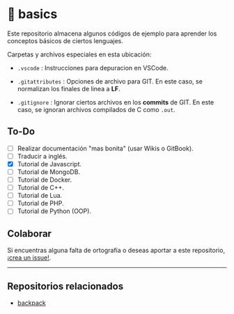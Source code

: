 # 📐 basics

Este repositorio almacena algunos códigos de ejemplo para aprender los conceptos básicos de ciertos lenguajes.

Carpetas y archivos especiales en esta ubicación:

* `.vscode` : Instrucciones para depuracion en VSCode.

* `.gitattributes` : Opciones de archivo para GIT. En este caso, se normalizan los finales de linea a **LF**.

* `.gitignore` : Ignorar ciertos archivos en los **commits** de GIT. En este caso, se ignoran archivos compilados de C como `.out`.


## To-Do

- [ ] Realizar documentación "mas bonita" (usar Wikis o GitBook).
- [ ] Traducir a inglés.
- [x] Tutorial de Javascript.
- [ ] Tutorial de MongoDB.
- [ ] Tutorial de Docker.
- [ ] Tutorial de C++.
- [ ] Tutorial de Lua.
- [ ] Tutorial de PHP.
- [ ] Tutorial de Python (OOP).

## Colaborar

Si encuentras alguna falta de ortografía o deseas aportar a este repositorio, [¡crea un issue!](https://github.com/moxwel/basics/issues/new).

---

## Repositorios relacionados

- [backpack](https://github.com/moxwel/backpack)
